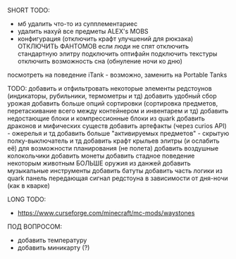 SHORT TODO:
- мб удалить что-то из супплементариес
- удалить нахуй все предметы ALEX's MOBS
- конфигурация (отключить крафт улучшений для рюкзака)
ОТКЛЮЧИТЬ ФАНТОМОВ если люди не спят
отключить стандартную элитру
подключить оптифайн
подключить текстуры
отключить возможность сна (обнуление ночи ко дню)

посмотреть на поведение iTank - возможно, заменить на Portable Tanks

TODO:
добавить и отфильтровать некоторые элементы редстоунов (индикаторы, рубильники, термометры и тд)
добавить удобный сбор урожая
добавить больше опций сортировки (сортировка предметов, перетаскивание всего между контейнером и инвентарем и тд)
добавить недостающие блоки и компрессионные блоки из quark
добавить драконов и мифических существ
добавить артефакты (через curios API) - ожерелья и тд
добавить больше "активируемых предметов" - скрытую полку-выключатель и тд
добавить крафт крыльев элитры (и ослабить её) для возможности планирования (не полета)
добавить воздушные колокольчики
добавить монеты
добавить стадное поведение некоторым животным
БОЛЬШЕ оружия из данжей
добавить музыкальные инструменты
добавить батуты
добавить часть логики из quark
панель передающая сигнал редстоуна в зависимости от дня-ночи (как в кварке)


LONG TODO:
- https://www.curseforge.com/minecraft/mc-mods/waystones


ПОД ВОПРОСОМ:
- добавить температуру
- добавить миникарту (?)

